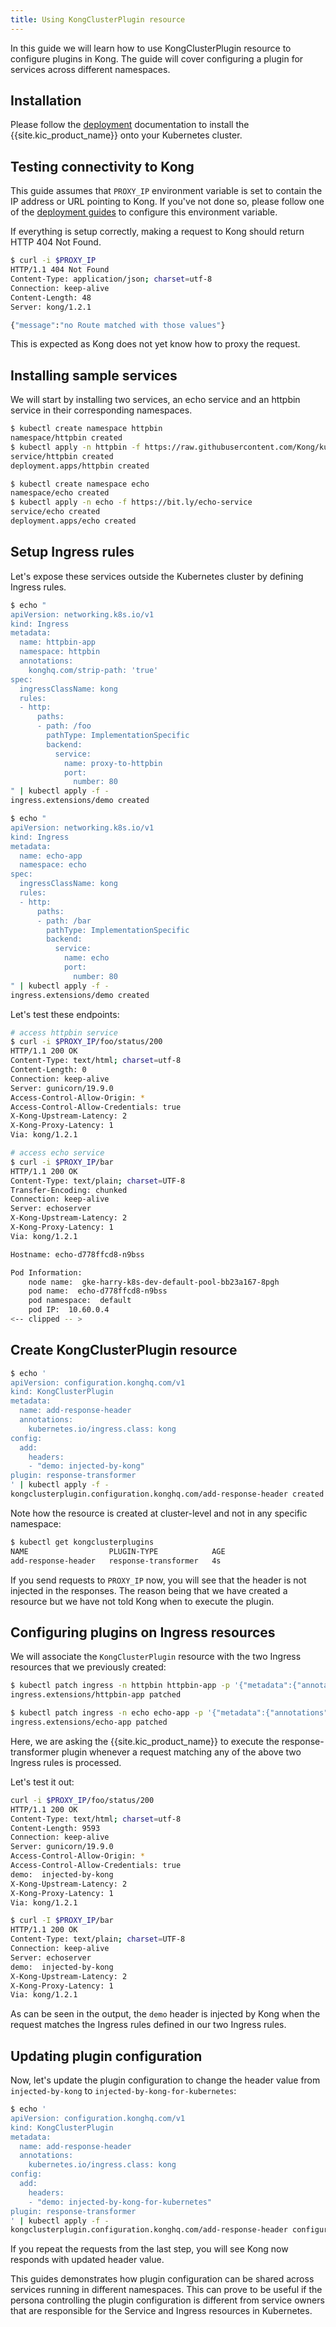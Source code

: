 ```yaml
---
title: Using KongClusterPlugin resource
---
```


In this guide we will learn how to use KongClusterPlugin resource to configure
plugins in Kong.
The guide will cover configuring a plugin for services across different
namespaces.

## Installation

Please follow the [deployment](/kubernetes-ingress-controller/{{page.kong_version}}/deployment/overview/) documentation to install
the {{site.kic_product_name}} onto your Kubernetes cluster.

## Testing connectivity to Kong

This guide assumes that `PROXY_IP` environment variable is
set to contain the IP address or URL pointing to Kong.
If you've not done so, please follow one of the
[deployment guides](/kubernetes-ingress-controller/{{page.kong_version}}/deployment/overview) to configure this environment variable.

If everything is setup correctly, making a request to Kong should return
HTTP 404 Not Found.

```bash
$ curl -i $PROXY_IP
HTTP/1.1 404 Not Found
Content-Type: application/json; charset=utf-8
Connection: keep-alive
Content-Length: 48
Server: kong/1.2.1

{"message":"no Route matched with those values"}
```

This is expected as Kong does not yet know how to proxy the request.

## Installing sample services

We will start by installing two services,
an echo service and an httpbin service in their corresponding namespaces.

```bash
$ kubectl create namespace httpbin
namespace/httpbin created
$ kubectl apply -n httpbin -f https://raw.githubusercontent.com/Kong/kubernetes-ingress-controller/v{{site.data.kong_latest_KIC.version}}/deploy/manifests/httpbin.yaml
service/httpbin created
deployment.apps/httpbin created
```

```bash
$ kubectl create namespace echo
namespace/echo created
$ kubectl apply -n echo -f https://bit.ly/echo-service
service/echo created
deployment.apps/echo created
```

## Setup Ingress rules

Let's expose these services outside the Kubernetes cluster
by defining Ingress rules.

```bash
$ echo "
apiVersion: networking.k8s.io/v1
kind: Ingress
metadata:
  name: httpbin-app
  namespace: httpbin
  annotations:
    konghq.com/strip-path: 'true'
spec:
  ingressClassName: kong
  rules:
  - http:
      paths:
      - path: /foo
        pathType: ImplementationSpecific
        backend:
          service:
            name: proxy-to-httpbin
            port:
              number: 80
" | kubectl apply -f -
ingress.extensions/demo created

$ echo "
apiVersion: networking.k8s.io/v1
kind: Ingress
metadata:
  name: echo-app
  namespace: echo
spec:
  ingressClassName: kong
  rules:
  - http:
      paths:
      - path: /bar
        pathType: ImplementationSpecific
        backend:
          service:
            name: echo
            port:
              number: 80
" | kubectl apply -f -
ingress.extensions/demo created
```

Let's test these endpoints:

```bash
# access httpbin service
$ curl -i $PROXY_IP/foo/status/200
HTTP/1.1 200 OK
Content-Type: text/html; charset=utf-8
Content-Length: 0
Connection: keep-alive
Server: gunicorn/19.9.0
Access-Control-Allow-Origin: *
Access-Control-Allow-Credentials: true
X-Kong-Upstream-Latency: 2
X-Kong-Proxy-Latency: 1
Via: kong/1.2.1

# access echo service
$ curl -i $PROXY_IP/bar
HTTP/1.1 200 OK
Content-Type: text/plain; charset=UTF-8
Transfer-Encoding: chunked
Connection: keep-alive
Server: echoserver
X-Kong-Upstream-Latency: 2
X-Kong-Proxy-Latency: 1
Via: kong/1.2.1

Hostname: echo-d778ffcd8-n9bss

Pod Information:
    node name:  gke-harry-k8s-dev-default-pool-bb23a167-8pgh
    pod name:  echo-d778ffcd8-n9bss
    pod namespace:  default
    pod IP:  10.60.0.4
<-- clipped -- >
```

## Create KongClusterPlugin resource

```bash
$ echo '
apiVersion: configuration.konghq.com/v1
kind: KongClusterPlugin
metadata:
  name: add-response-header
  annotations:
    kubernetes.io/ingress.class: kong
config:
  add:
    headers:
    - "demo: injected-by-kong"
plugin: response-transformer
' | kubectl apply -f -
kongclusterplugin.configuration.konghq.com/add-response-header created
```

Note how the resource is created at cluster-level and not in any specific
namespace:

```bash
$ kubectl get kongclusterplugins
NAME                  PLUGIN-TYPE            AGE
add-response-header   response-transformer   4s
```

If you send requests to `PROXY_IP` now, you will see that the header is not
injected in the responses. The reason being that we have created a
resource but we have not told Kong when to execute the plugin.

## Configuring plugins on Ingress resources

We will associate the `KongClusterPlugin` resource with the two Ingress resources
that we previously created:

```bash
$ kubectl patch ingress -n httpbin httpbin-app -p '{"metadata":{"annotations":{"konghq.com/plugins":"add-response-header"}}}'
ingress.extensions/httpbin-app patched

$ kubectl patch ingress -n echo echo-app -p '{"metadata":{"annotations":{"konghq.com/plugins":"add-response-header"}}}'
ingress.extensions/echo-app patched
```

Here, we are asking the {{site.kic_product_name}} to execute the response-transformer
plugin whenever a request matching any of the above two Ingress rules is
processed.

Let's test it out:

```bash
curl -i $PROXY_IP/foo/status/200
HTTP/1.1 200 OK
Content-Type: text/html; charset=utf-8
Content-Length: 9593
Connection: keep-alive
Server: gunicorn/19.9.0
Access-Control-Allow-Origin: *
Access-Control-Allow-Credentials: true
demo:  injected-by-kong
X-Kong-Upstream-Latency: 2
X-Kong-Proxy-Latency: 1
Via: kong/1.2.1

$ curl -I $PROXY_IP/bar
HTTP/1.1 200 OK
Content-Type: text/plain; charset=UTF-8
Connection: keep-alive
Server: echoserver
demo:  injected-by-kong
X-Kong-Upstream-Latency: 2
X-Kong-Proxy-Latency: 1
Via: kong/1.2.1
```

As can be seen in the output, the `demo` header is injected by Kong when
the request matches the Ingress rules defined in our two Ingress rules.

## Updating plugin configuration

Now, let's update the plugin configuration to change the header value from
`injected-by-kong` to `injected-by-kong-for-kubernetes`:

```bash
$ echo '
apiVersion: configuration.konghq.com/v1
kind: KongClusterPlugin
metadata:
  name: add-response-header
  annotations:
    kubernetes.io/ingress.class: kong
config:
  add:
    headers:
    - "demo: injected-by-kong-for-kubernetes"
plugin: response-transformer
' | kubectl apply -f -
kongclusterplugin.configuration.konghq.com/add-response-header configured
```

If you repeat the requests from the last step, you will see Kong
now responds with updated header value.

This guides demonstrates how plugin configuration can be shared across
services running in different namespaces.
This can prove to be useful if the persona controlling the plugin
configuration is different from service owners that are responsible for the
Service and Ingress resources in Kubernetes.

